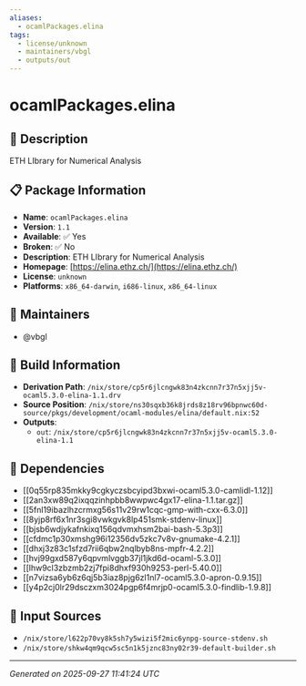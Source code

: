 ```yaml
---
aliases:
  - ocamlPackages.elina
tags:
  - license/unknown
  - maintainers/vbgl
  - outputs/out
---
```


# ocamlPackages.elina

## 📝 Description

ETH LIbrary for Numerical Analysis

## 📋 Package Information

- **Name**: `ocamlPackages.elina`
- **Version**: `1.1`
- **Available**: ✅ Yes
- **Broken**: ✅ No
- **Description**: ETH LIbrary for Numerical Analysis
- **Homepage**: [https://elina.ethz.ch/](https://elina.ethz.ch/)
- **License**: `unknown`
- **Platforms**: `x86_64-darwin`, `i686-linux`, `x86_64-linux`
## 👥 Maintainers

- @vbgl


## 🔧 Build Information

- **Derivation Path**: `/nix/store/cp5r6jlcngwk83n4zkcnn7r37n5xjj5v-ocaml5.3.0-elina-1.1.drv`
- **Source Position**: `/nix/store/ns30sqxb36k8jrds8z18rv96bpnwc60d-source/pkgs/development/ocaml-modules/elina/default.nix:52`
- **Outputs**:
  - `out`:  `/nix/store/cp5r6jlcngwk83n4zkcnn7r37n5xjj5v-ocaml5.3.0-elina-1.1`

## 🔗 Dependencies

- [[0q55rp835mkky9cgkyczsbcyipd3bxwi-ocaml5.3.0-camlidl-1.12]]
- [[2an3xw89q2ixqqzinhpbb8wwpwc4gx17-elina-1.1.tar.gz]]
- [[5fnl19ibazlhzcrmxg56s11v29rw1cqc-gmp-with-cxx-6.3.0]]
- [[8yjp8rf6x1nr3sgi8vwkgvk8lp451smk-stdenv-linux]]
- [[bjsb6wdjykafnkixq156qdvmxhsm2bai-bash-5.3p3]]
- [[cfdmc1p30xmshg96i12356dv5zkc7v8v-gnumake-4.2.1]]
- [[dhxj3z83c1sfzd7rii6qbw2nqlbyb8ns-mpfr-4.2.2]]
- [[hvj99gxd587y6qpvmlvggb37jl1jkd6d-ocaml-5.3.0]]
- [[lhw9cl3zbzmb2zj7fpi8dhxf930h9253-perl-5.40.0]]
- [[n7vizsa6yb6z6qj5b3iaz8pjg6zl1nl7-ocaml5.3.0-apron-0.9.15]]
- [[y4p2cj0lr29dsczxm3024pgp6f4mrjp0-ocaml5.3.0-findlib-1.9.8]]

## 📁 Input Sources

- `/nix/store/l622p70vy8k5sh7y5wizi5f2mic6ynpg-source-stdenv.sh`
- `/nix/store/shkw4qm9qcw5sc5n1k5jznc83ny02r39-default-builder.sh`

---
*Generated on 2025-09-27 11:41:24 UTC*

